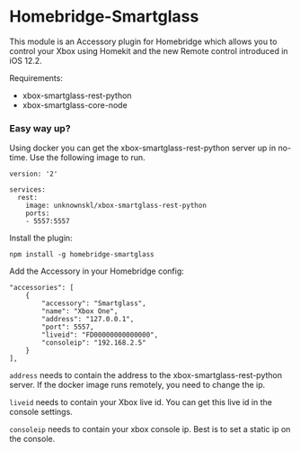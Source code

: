 # Homebridge-Smartglass

This module is an Accessory plugin for Homebridge which allows you to control your Xbox using Homekit and the new Remote control introduced in iOS 12.2.

Requirements:
- xbox-smartglass-rest-python
- xbox-smartglass-core-node

### Easy way up?

Using docker you can get the xbox-smartglass-rest-python server up in no-time. Use the following image to run.

    version: '2'

    services:
      rest:
        image: unknownskl/xbox-smartglass-rest-python
        ports:
        - 5557:5557

Install the plugin:

    npm install -g homebridge-smartglass

Add the Accessory in your Homebridge config:

    "accessories": [
        {
            "accessory": "Smartglass",
            "name": "Xbox One",
            "address": "127.0.0.1",
            "port": 5557,
            "liveid": "FD00000000000000",
            "consoleip": "192.168.2.5"
        }
    ],

`address` needs to contain the address to the xbox-smartglass-rest-python server. If the docker image runs remotely, you need to change the ip.

`liveid` needs to contain your Xbox live id. You can get this live id in the console settings.

`consoleip` needs to contain your xbox console ip. Best is to set a static ip on the console.
